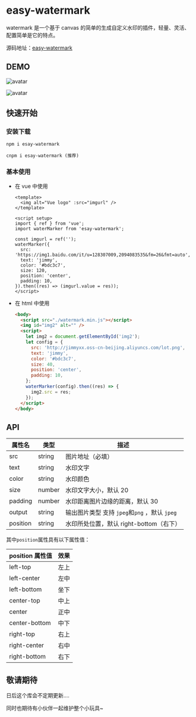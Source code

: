 # easy-watermark

watermark 是一个基于 canvas 的简单的生成自定义水印的插件，轻量、灵活、配置简单是它的特点。

源码地址：[easy-watermark](https://gitee.com/jimmyxuexue/watermark-generator)

## DEMO

![avatar](http://jimmyxx.oss-cn-beijing.aliyuncs.com/demo.png)

![avatar](http://jimmyxx.oss-cn-beijing.aliyuncs.com/demo2.png)

## 快速开始

### 安装下载

```
npm i esay-watermark

cnpm i esay-watermark (推荐)
```

### 基本使用

- 在 vue 中使用

  ```vue
  <template>
    <img alt="Vue logo" :src="imgurl" />
  </template>

  <script setup>
  import { ref } from 'vue';
  import waterMarker from 'esay-watermark';

  const imgurl = ref('');
  waterMarker({
    src: 'https://img1.baidu.com/it/u=128307009,2094083535&fm=26&fmt=auto',
    text: 'jimmy',
    color: '#bdc3c7',
    size: 120,
    position: 'center',
    padding: 10,
  }).then((res) => (imgurl.value = res));
  </script>
  ```

- 在 html 中使用

  ```html
  <body>
    <script src="./watermark.min.js"></script>
    <img id="img2" alt="" />
    <script>
      let img2 = document.getElementById('img2');
      let config = {
        src: 'http://jimmyxx.oss-cn-beijing.aliyuncs.com/lot.png',
        text: 'jimmy',
        color: '#bdc3c7',
        size: 40,
        position: 'center',
        padding: 10,
      };
      waterMarker(config).then((res) => {
        img2.src = res;
      });
    </script>
  </body>
  ```

## API

| 属性名   | 类型   | 描述                                          |
| -------- | ------ | --------------------------------------------- |
| src      | string | 图片地址（必填）                              |
| text     | string | 水印文字                                      |
| color    | string | 水印颜色                                      |
| size     | number | 水印文字大小，默认 20                         |
| padding  | number | 水印距离图片边缘的距离，默认 30               |
| output   | string | 输出图片类型 支持 `jpeg`和`png` ，默认 `jpeg` |
| position | string | 水印所处位置，默认 right-bottom（右下）       |

其中`position`属性具有以下属性值：

| position 属性值 | 效果 |
| --------------- | ---- |
| left-top        | 左上 |
| left-center     | 左中 |
| left-bottom     | 坐下 |
| center-top      | 中上 |
| center          | 正中 |
| center-bottom   | 中下 |
| right-top       | 右上 |
| right-center    | 右中 |
| right-bottom    | 右下 |

## 敬请期待

日后这个库会不定期更新....

同时也期待有小伙伴一起维护整个小玩具~
